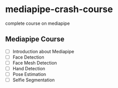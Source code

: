 # mediapipe-crash-course
complete course on mediapipe

## Mediapipe Course


- [ ] Introduction about Mediapipe
- [ ] Face Detection
- [ ] Face Mesh Detection
- [ ] Hand Detection
- [ ] Pose Estimation
- [ ] Selfie Segmentation
